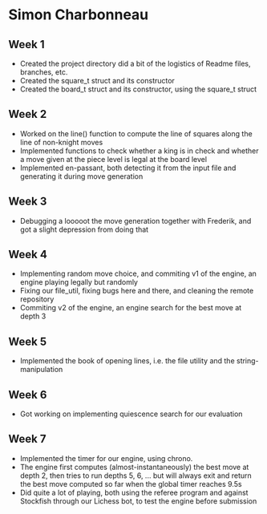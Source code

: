 # Simon Charbonneau

## Week 1
- Created the project directory did a bit of the logistics of Readme files, branches, etc.
- Created the square_t struct and its constructor
- Created the board_t struct and its constructor, using the square_t struct

## Week 2
- Worked on the line() function to compute the line of squares along the line of non-knight moves
- Implemented functions to check whether a king is in check and whether a move given at the piece level is legal at the board level
- Implemented en-passant, both detecting it from the input file and generating it during move generation

## Week 3
- Debugging a looooot the move generation together with Frederik, and got a slight depression from doing that

## Week 4
- Implementing random move choice, and commiting v1 of the engine, an engine playing legally but randomly
- Fixing our file_util, fixing bugs here and there, and cleaning the remote repository
- Commiting v2 of the engine, an engine search for the best move at depth 3

## Week 5
- Implemented the book of opening lines, i.e. the file utility and the string-manipulation

## Week 6
- Got working on implementing quiescence search for our evaluation

## Week 7
- Implemented the timer for our engine, using chrono.
- The engine first computes (almost-instantaneously) the best move at depth 2, then tries to run depths 5, 6, ... but will always exit and return the best move computed so far when the global timer reaches 9.5s
- Did quite a lot of playing, both using the referee program and against Stockfish through our Lichess bot, to test the engine before submission